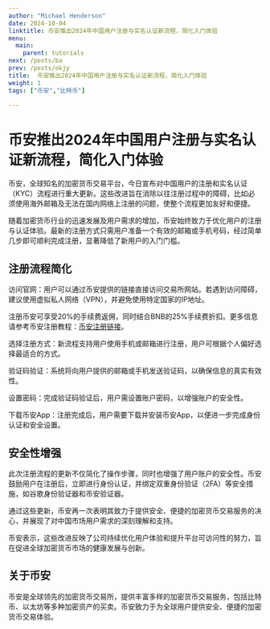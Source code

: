 ```yaml
---
author: "Michael Henderson"
date: 2024-10-04
linktitle: 币安推出2024年中国用户注册与实名认证新流程，简化入门体验
menu:
  main:
    parent: tutorials
next: /posts/ba
prev: /posts/okjy
title:  币安推出2024年中国用户注册与实名认证新流程，简化入门体验
weight: 1
tags: ["币安","比特币"]

---
```

# 币安推出2024年中国用户注册与实名认证新流程，简化入门体验

币安，全球知名的加密货币交易平台，今日宣布对中国用户的注册和实名认证（KYC）流程进行重大更新。这些改进旨在消除以往注册过程中的障碍，比如必须使用海外邮箱及无法在国内网络上注册的问题，使整个流程更加友好和便捷。

随着加密货币行业的迅速发展及用户需求的增加，币安始终致力于优化用户的注册与认证体验。最新的注册方式只需用户准备一个有效的邮箱或手机号码，经过简单几步即可顺利完成注册，显著降低了新用户的入门门槛。

## 注册流程简化
访问官网：用户可以通过币安提供的链接直接访问交易所网站。若遇到访问障碍，建议使用虚拟私人网络（VPN），并避免使用特定国家的IP地址。

注册币安可享受20%的手续费返佣，同时结合BNB的25%手续费折扣。更多信息请参考币安注册教程：[币安注册链接](https://www.binance.com/join?ref=UKNXKQAK)。

选择注册方式：新流程支持用户使用手机或邮箱进行注册，用户可根据个人偏好选择最适合的方式。

验证码验证：系统将向用户提供的邮箱或手机发送验证码，以确保信息的真实有效性。

设置密码：完成验证码验证后，用户需设置账户密码，以增强账户的安全性。

下载币安App：注册完成后，用户需要下载并安装币安App，以便进一步完成身份认证和安全设置。

## 安全性增强
此次注册流程的更新不仅简化了操作步骤，同时也增强了用户账户的安全性。币安鼓励用户在注册后，立即进行身份认证，并绑定双重身份验证（2FA）等安全措施，如谷歌身份验证器和币安验证器。

通过这些更新，币安再一次表明其致力于提供安全、便捷的加密货币交易服务的决心，并展现了对中国市场用户需求的深刻理解和支持。

币安表示，这些改进反映了公司持续优化用户体验和提升平台可访问性的努力，旨在促进全球加密货币市场的健康发展与创新。

## 关于币安
币安是全球领先的加密货币交易所，提供丰富多样的加密货币交易服务，包括比特币、以太坊等多种加密资产的买卖。币安致力于为全球用户提供安全、便捷的加密货币交易体验。